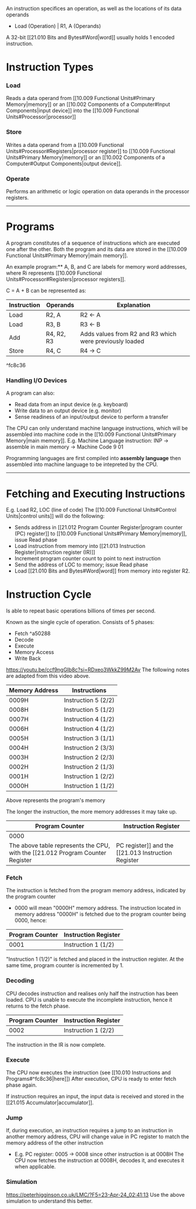 An instruction specifices an operation, as well as the locations of its data operands
- Load (Operation) | R1, A (Operands)

A 32-bit [[21.010 Bits and Bytes#Word|word]] usually holds 1 encoded instruction.

# Instruction Types

### Load
Reads a data operand from [[10.009 Functional Units#Primary Memory|memory]] or an [[10.002 Components of a Computer#Input Components|input device]] into the [[10.009 Functional Units#Processor|processor]]

### Store
Writes a data operand from a [[10.009 Functional Units#Processor#Registers|processor register]] to [[10.009 Functional Units#Primary Memory|memory]] or an [[10.002 Components of a Computer#Output Components|output device]].

### Operate
Performs an arithmetic or logic operation on data operands in the processor registers.

---
# Programs
A program constitutes of a sequence of instructions which are executed one after the other.
Both the program and its data are stored in the [[10.009 Functional Units#Primary Memory|main memory]].

An example program:**
A, B, and C are labels for memory word addresses, where Ri represents [[10.009 Functional Units#Processor#Registers|processor registers]].

C = A + B can be represented as:

| Instruction | Operands   | Explanation                                             |
| ----------- | ---------- | ------------------------------------------------------- |
| Load        | R2, A      | R2 <- A                                                 |
| Load        | R3, B      | R3 <- B                                                 |
| Add         | R4, R2, R3 | Adds values from R2 and R3 which were previously loaded |
| Store       | R4, C      | R4 -> C                                                 |

^fc8c36

### Handling I/O Devices
A program can also:
- Read data from an input device (e.g. keyboard)
- Write data to an output device (e.g. monitor)
- Sense readiness of an input/output device to perform a transfer

The CPU can only understand machine language instructions, which will be assembled into machine code in the [[10.009 Functional Units#Primary Memory|main memory]].
E.g.
Machine Language instruction: INP -> assemble in main memory -> Machine Code 9 01

Programming languages are first compiled into **assembly language** then assembled into machine language to be intepreted by the CPU.

---
# Fetching and Executing Instructions
E.g. Load R2, LOC (line of code)
The [[10.009 Functional Units#Control Units|control units]] will do the following:
- Sends address in [[21.012 Program Counter Register|program counter (PC) register]] to [[10.009 Functional Units#Primary Memory|memory]], issue Read phase
- Load instruction from memory into [[21.013 Instruction Register|instruction register (IR)]] 
- Increment program counter count to point to next instruction
- Send the address of LOC to memory; issue Read phase
- Load [[21.010 Bits and Bytes#Word|word]] from memory into register R2.

# Instruction Cycle
Is able to repeat basic operations billions of times per second.

Known as the single cycle of operation.
Consists of 5 phases:
- Fetch ^a50288
- Decode
- Execute
- Memory Access
- Write Back

https://youtu.be/ccf9ngGIb8c?si=RDxeo3WkkZ99M2Av
The following notes are adapted from this video above.

| Memory Address | Instructions        |
| -------------- | ------------------- |
| 0009H          | Instruction 5 (2/2) |
| 0008H          | Instruction 5 (1/2) |
| 0007H          | Instruction 4 (1/2) |
| 0006H          | Instruction 4 (1/2) |
| 0005H          | Instruction 3 (1/1) |
| 0004H          | Instruction 2 (3/3) |
| 0003H          | Instruction 2 (2/3) |
| 0002H          | Instruction 2 (1/3) |
| 0001H          | Instruction 1 (2/2) |
| 0000H          | Instruction 1 (1/2) |
Above represents the program's memory

The longer the instruction, the more memory addresses it may take up.

| Program Counter | Instruction Register |
| --------------- | -------------------- |
| 0000            |                      |
The above table represents the CPU, with the [[21.012 Program Counter Register|PC register]] and the [[21.013 Instruction Register|instruction register]] at their initial state.

### Fetch
The instruction is fetched from the program memory address, indicated by the program counter
- 0000 will mean "0000H" memory address.
The instruction located in memory address "0000H" is fetched due to the program counter being 0000, hence:

| Program Counter | Instruction Register |
| --------------- | -------------------- |
| 0001            | Instruction 1 (1/2)  |
"Instruction 1 (1/2)" is fetched and placed in the instruction register.
At the same time, program counter is incremented by 1.

### Decoding
CPU decodes instruction and realises only half the instruction has been loaded.
CPU is unable to execute the incomplete instruction, hence it returns to the fetch phase.

| Program Counter | Instruction Register |
| --------------- | -------------------- |
| 0002            | Instruction 1 (2/2)  |
The instruction in the IR is now complete.
### Execute
The CPU now executes the instruction (see [[10.010 Instructions and Programs#^fc8c36|here]])
After execution, CPU is ready to enter fetch phase again.

If instruction requires an input, the input data is received and stored in the [[21.015 Accumulator|accumulator]].

### Jump
If, during execution, an instruction requires a jump to an instruction in another memory address, CPU will change value in PC register to match the memory address of the other instruction
- E.g. PC register: 0005 -> 0008 since other instruction is at 0008H
The CPU now fetches the instruction at 0008H, decodes it, and executes it when applicable.

### Simulation
https://peterhigginson.co.uk/LMC/?F5=23-Apr-24_02:41:13
Use the above simulation to understand this better.